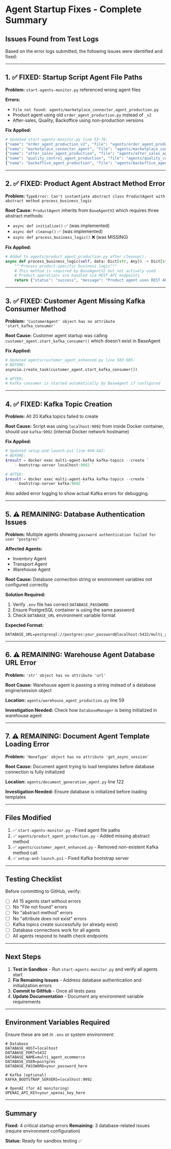 # Agent Startup Fixes - Complete Summary

## Issues Found from Test Logs

Based on the error logs submitted, the following issues were identified and fixed:

---

## 1. ✅ FIXED: Startup Script Agent File Paths

**Problem:** `start-agents-monitor.py` referenced wrong agent files

**Errors:**
- `File not found: agents/marketplace_connector_agent_production.py`
- Product agent using old `order_agent_production.py` instead of `_v2`
- After-sales, Quality, Backoffice using non-production versions

**Fix Applied:**
```python
# Updated start-agents-monitor.py line 53-70:
{"name": "order_agent_production_v2", "file": "agents/order_agent_production_v2.py", "port": 8001},
{"name": "marketplace_connector_agent", "file": "agents/marketplace_connector_agent.py", "port": 8007},
{"name": "after_sales_agent_production", "file": "agents/after_sales_agent_production.py", "port": 8009},
{"name": "quality_control_agent_production", "file": "agents/quality_control_agent_production.py", "port": 8010},
{"name": "backoffice_agent_production", "file": "agents/backoffice_agent_production.py", "port": 8011},
```

---

## 2. ✅ FIXED: Product Agent Abstract Method Error

**Problem:** `TypeError: Can't instantiate abstract class ProductAgent with abstract method process_business_logic`

**Root Cause:** `ProductAgent` inherits from `BaseAgentV2` which requires three abstract methods:
- `async def initialize()` ✅ (was implemented)
- `async def cleanup()` ✅ (was implemented)
- `async def process_business_logic()` ❌ (was MISSING)

**Fix Applied:**
```python
# Added to agents/product_agent_production.py after cleanup():
async def process_business_logic(self, data: Dict[str, Any]) -> Dict[str, Any]:
    """Process product-specific business logic"""
    # This method is required by BaseAgentV2 but not actively used
    # Product operations are handled via REST API endpoints
    return {"status": "success", "message": "Product agent uses REST API for operations"}
```

---

## 3. ✅ FIXED: Customer Agent Missing Kafka Consumer Method

**Problem:** `'CustomerAgent' object has no attribute 'start_kafka_consumer'`

**Root Cause:** Customer agent startup was calling `customer_agent.start_kafka_consumer()` which doesn't exist in BaseAgent

**Fix Applied:**
```python
# Updated agents/customer_agent_enhanced.py line 583-585:
# BEFORE:
asyncio.create_task(customer_agent.start_kafka_consumer())

# AFTER:
# Kafka consumer is started automatically by BaseAgent if configured
```

---

## 4. ✅ FIXED: Kafka Topic Creation

**Problem:** All 20 Kafka topics failed to create

**Root Cause:** Script was using `localhost:9092` from inside Docker container, should use `kafka:9092` (internal Docker network hostname)

**Fix Applied:**
```powershell
# Updated setup-and-launch.ps1 line 440-442:
# BEFORE:
$result = docker exec multi-agent-kafka kafka-topics --create `
    --bootstrap-server localhost:9092 `

# AFTER:
$result = docker exec multi-agent-kafka kafka-topics --create `
    --bootstrap-server kafka:9092 `
```

Also added error logging to show actual Kafka errors for debugging.

---

## 5. ⚠️  REMAINING: Database Authentication Issues

**Problem:** Multiple agents showing `password authentication failed for user "postgres"`

**Affected Agents:**
- Inventory Agent
- Transport Agent  
- Warehouse Agent

**Root Cause:** Database connection string or environment variables not configured correctly

**Solution Required:**
1. Verify `.env` file has correct `DATABASE_PASSWORD`
2. Ensure PostgreSQL container is using the same password
3. Check `DATABASE_URL` environment variable format

**Expected Format:**
```
DATABASE_URL=postgresql://postgres:your_password@localhost:5432/multi_agent_ecommerce
```

---

## 6. ⚠️  REMAINING: Warehouse Agent Database URL Error

**Problem:** `'str' object has no attribute 'url'`

**Root Cause:** Warehouse agent is passing a string instead of a database engine/session object

**Location:** `agents/warehouse_agent_production.py` line 59

**Investigation Needed:** Check how `DatabaseManager` is being initialized in warehouse agent

---

## 7. ⚠️  REMAINING: Document Agent Template Loading Error

**Problem:** `'NoneType' object has no attribute 'get_async_session'`

**Root Cause:** Document agent trying to load templates before database connection is fully initialized

**Location:** `agents/document_generation_agent.py` line 122

**Investigation Needed:** Ensure database is initialized before loading templates

---

## Files Modified

1. ✅ `start-agents-monitor.py` - Fixed agent file paths
2. ✅ `agents/product_agent_production.py` - Added missing abstract method
3. ✅ `agents/customer_agent_enhanced.py` - Removed non-existent Kafka method call
4. ✅ `setup-and-launch.ps1` - Fixed Kafka bootstrap server

---

## Testing Checklist

Before committing to GitHub, verify:

- [ ] All 15 agents start without errors
- [ ] No "File not found" errors
- [ ] No "abstract method" errors
- [ ] No "attribute does not exist" errors
- [ ] Kafka topics create successfully (or already exist)
- [ ] Database connections work for all agents
- [ ] All agents respond to health check endpoints

---

## Next Steps

1. **Test in Sandbox** - Run `start-agents-monitor.py` and verify all agents start
2. **Fix Remaining Issues** - Address database authentication and initialization errors
3. **Commit to GitHub** - Once all tests pass
4. **Update Documentation** - Document any environment variable requirements

---

## Environment Variables Required

Ensure these are set in `.env` or system environment:

```env
# Database
DATABASE_HOST=localhost
DATABASE_PORT=5432
DATABASE_NAME=multi_agent_ecommerce
DATABASE_USER=postgres
DATABASE_PASSWORD=your_password_here

# Kafka (optional)
KAFKA_BOOTSTRAP_SERVERS=localhost:9092

# OpenAI (for AI monitoring)
OPENAI_API_KEY=your_openai_key_here
```

---

## Summary

**Fixed:** 4 critical startup errors
**Remaining:** 3 database-related issues (require environment configuration)

**Status:** Ready for sandbox testing ✅

